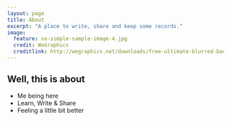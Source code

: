 ```yaml
---
layout: page
title: About
excerpt: "A place to write, share and keep some records."
image:
  feature: so-simple-sample-image-4.jpg
  credit: WeGraphics
  creditlink: http://wegraphics.net/downloads/free-ultimate-blurred-background-pack/
---
```


## Well, this is about

* Me being here
* Learn, Write & Share
* Feeling a little bit better

